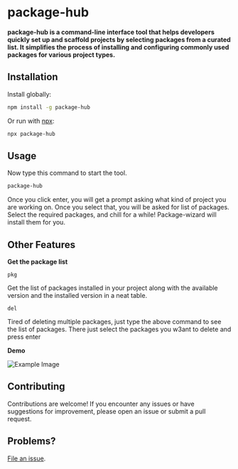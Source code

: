 
# package-hub


**package-hub is a command-line interface tool that helps developers quickly set up and scaffold projects by selecting packages from a curated list. 
It simplifies the process of installing and configuring commonly used packages for various project types.**



## Installation

Install globally:

```sh
npm install -g package-hub
```

Or run with [npx](https://docs.npmjs.com/cli/v7/commands/npx):

```sh
npx package-hub
```

## Usage
Now type this command to start the tool.
```sh
package-hub
```

Once you click enter, you will get a prompt asking what kind of project you are working on. Once you select that, you will be asked for list of packages. Select the required packages, and chill for a while!
Package-wizard will install them for you.

## Other Features

 **Get the package list**

```pkg```

Get the list of packages installed in your project along with the available version and the installed version in a neat table.

```del```

Tired of deleting multiple packages, just type the above command to see the list of packages. There just select the packages you w3ant to delete and press enter

 **Demo**

![Example Image](https://github.com/16-vaishali/package-wizard/raw/main/demo.png)


## Contributing

Contributions are welcome! If you encounter any issues or have suggestions for improvement, please open an issue or submit a pull request.

## Problems?

[File an issue]((https://github.com/16-Vaishali/package-wizard/issues)). 
